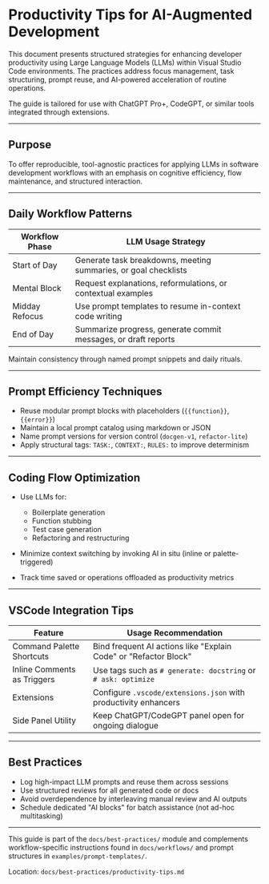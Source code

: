 # Productivity Tips for AI-Augmented Development

This document presents structured strategies for enhancing developer productivity using Large Language Models (LLMs) within Visual Studio Code environments. The practices address focus management, task structuring, prompt reuse, and AI-powered acceleration of routine operations.

The guide is tailored for use with ChatGPT Pro+, CodeGPT, or similar tools integrated through extensions.

---

## Purpose

To offer reproducible, tool-agnostic practices for applying LLMs in software development workflows with an emphasis on cognitive efficiency, flow maintenance, and structured interaction.

---

## Daily Workflow Patterns

| Workflow Phase | LLM Usage Strategy                                              |
| -------------- | --------------------------------------------------------------- |
| Start of Day   | Generate task breakdowns, meeting summaries, or goal checklists |
| Mental Block   | Request explanations, reformulations, or contextual examples    |
| Midday Refocus | Use prompt templates to resume in-context code writing          |
| End of Day     | Summarize progress, generate commit messages, or draft reports  |

Maintain consistency through named prompt snippets and daily rituals.

---

## Prompt Efficiency Techniques

* Reuse modular prompt blocks with placeholders (`{{function}}`, `{{error}}`)
* Maintain a local prompt catalog using markdown or JSON
* Name prompt versions for version control (`docgen-v1`, `refactor-lite`)
* Apply structural tags: `TASK:`, `CONTEXT:`, `RULES:` to improve determinism

---

## Coding Flow Optimization

* Use LLMs for:

  * Boilerplate generation
  * Function stubbing
  * Test case generation
  * Refactoring and restructuring
* Minimize context switching by invoking AI in situ (inline or palette-triggered)
* Track time saved or operations offloaded as productivity metrics

---

## VSCode Integration Tips

| Feature                     | Usage Recommendation                                             |
| --------------------------- | ---------------------------------------------------------------- |
| Command Palette Shortcuts   | Bind frequent AI actions like "Explain Code" or "Refactor Block" |
| Inline Comments as Triggers | Use tags such as `# generate: docstring` or `# ask: optimize`    |
| Extensions                  | Configure `.vscode/extensions.json` with productivity enhancers  |
| Side Panel Utility          | Keep ChatGPT/CodeGPT panel open for ongoing dialogue             |

---

## Best Practices

* Log high-impact LLM prompts and reuse them across sessions
* Use structured reviews for all generated code or docs
* Avoid overdependence by interleaving manual review and AI outputs
* Schedule dedicated "AI blocks" for batch assistance (not ad-hoc multitasking)

---

This guide is part of the `docs/best-practices/` module and complements workflow-specific instructions found in `docs/workflows/` and prompt structures in `examples/prompt-templates/`.

Location: `docs/best-practices/productivity-tips.md`
